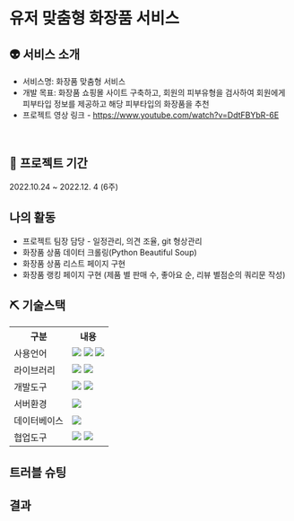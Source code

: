 # 유저 맞춤형 화장품 서비스

## 👽 서비스 소개
* 서비스명:  화장품 맞춤형 서비스
* 개발 목표: 화장품 쇼핑몰 사이트 구축하고, 회원의 피부유형을 검사하여 회원에게 피부타입 정보를 제공하고 해당 피부타입의 화장품을 추천
* 프로젝트 영상 링크 - https://www.youtube.com/watch?v=DdtFBYbR-6E
<br>

## 📅 프로젝트 기간
2022.10.24 ~ 2022.12. 4 (6주)
<br>

## 나의 활동
* 프로젝트 팀장 담당 - 일정관리, 의견 조율, git 형상관리
* 화장품 상품 데이터 크롤링(Python Beautiful Soup)
* 화장품 상품 리스트 페이지 구현
* 화장품 랭킹 페이지 구현 (제품 별 판매 수, 좋아요 순, 리뷰 별점순의 쿼리문 작성)

## ⛏ 기술스택
<table>
    <tr>
        <th>구분</th>
        <th>내용</th>
    </tr>
    <tr>
        <td>사용언어</td>
        <td>
             <img src="https://img.shields.io/badge/Java-FF7F00?style=for-the-badge&logo=java&logoColor=white"/>
            <img src="https://img.shields.io/badge/python-red?style=for-the-badge&logo=python&logoColor=white">
            <img src="https://img.shields.io/badge/JavaScript-F7DF1E?style=for-the-badge&logo=JavaScript&logoColor=white"/>
        </td>
    </tr>
    <tr>
        <td>라이브러리</td>
        <td>
            <img src="https://img.shields.io/badge/BootStrap-7952B3?style=for-the-badge&logo=BootStrap&logoColor=white"/>
            <img src="https://img.shields.io/badge/myBatis-330001?style=for-the-badge&logo=myBatis&logoColor=white"/>
        </td>
    </tr>
    <tr>
        <td>개발도구</td>
        <td>
            <img src="https://img.shields.io/badge/SpringBoot-00CC00?style=for-the-badge&logo=SpringBoot&logoColor=white"/>
            <img src="https://img.shields.io/badge/VSCode-007ACC?style=for-the-badge&logo=VisualStudioCode&logoColor=white"/>
        </td>
    </tr>
    <tr>
        <td>서버환경</td>
        <td>
            <img src="https://img.shields.io/badge/Apache Tomcat-D22128?style=for-the-badge&logo=Apache Tomcat&logoColor=white"/>
        </td>
    </tr>
    <tr>
        <td>데이터베이스</td>
        <td>
            <img src="https://img.shields.io/badge/mySQL-F80000?style=for-the-badge&logo=mySQL&logoColor=white"/>
        </td>
    </tr>
    <tr>
        <td>협업도구</td>
        <td>
            <img src="https://img.shields.io/badge/Git-F05032?style=for-the-badge&logo=Git&logoColor=white"/>
            <img src="https://img.shields.io/badge/GitHub-181717?style=for-the-badge&logo=GitHub&logoColor=white"/>
        </td>
    </tr>
</table>

## 트러블 슈팅 

## 결과
